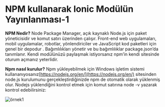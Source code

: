    # NPM kullanarak Ionic Modülün Yayınlanması-1
   
**NPM Nedir?**
 Node Package Manager, açık kaynaklı  Node.js için paket yöneticisidir  ve komut satırı üzerinden çalışır. Front-end web uygulamaları, mobil uygulamalar, robotlar, yönlendiriciler ve JavaScript kod paketleri için genel bir depodur . Bağımlılıkları yönetir ve bu bağımlılıklar package.json’da tanımlanır. Kendi modülünüzü paylaşmak istiyorsanız npm’in kendi sitesinde oturum açmanız yeterlidir.
 
**Npm nasıl kurulur?**
 Npm yükleyebilmek için Windows işletim sistemi kullananıyosanız[https://nodejs.org/en/](https://nodejs.org/en/) sitesinden node.js kurulumunu gerçekleştirdiğinizde npm de otomatik olarak yüklenmiş olur.
Nodejs yüklendiğini kontrol etmek için komut satırına node -v  yazarak kontrol edebilirsiniz:


![örnek1](https://github.com/bensemben/diginova/blob/main/Images/example.png)
